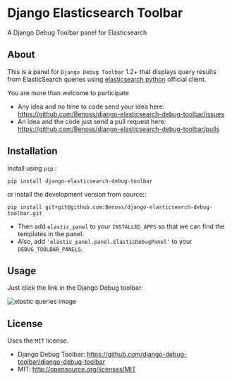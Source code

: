 Django Elasticsearch Toolbar
============================

A Django Debug Toolbar panel for Elasticsearch

About
------------

This is a panel for `Django Debug Toolbar` 1.2+ that displays query results from
ElasticSearch queries using [elasticsearch python](https://github.com/elasticsearch/elasticsearch-py) official client.

You are more than welcome to participate
* Any idea and no time to code send your idea here: https://github.com/Benoss/django-elasticsearch-debug-toolbar/issues
* An idea and the code just send a pull request here: https://github.com/Benoss/django-elasticsearch-debug-toolbar/pulls



Installation
------------

Install using ``pip``::

    pip install django-elasticsearch-debug-toolbar

or install the development version from source::

    pip install git+git@github.com:Benoss/django-elasticsearch-debug-toolbar.git

* Then add ``elastic_panel`` to your ``INSTALLED_APPS`` so that we can find the templates in the panel. 
* Also, add ``'elastic_panel.panel.ElasticDebugPanel'`` to your ``DEBUG_TOOLBAR_PANELS``.

Usage
------------

Just click the link in the Django Debug toolbar:

![elastic queries image](https://raw.github.com/Benoss/django-elasticsearch-debug-toolbar/master/doc/elastic_queries.png)

License
------------

Uses the `MIT` license.

* Django Debug Toolbar: https://github.com/django-debug-toolbar/django-debug-toolbar
* MIT: http://opensource.org/licenses/MIT

